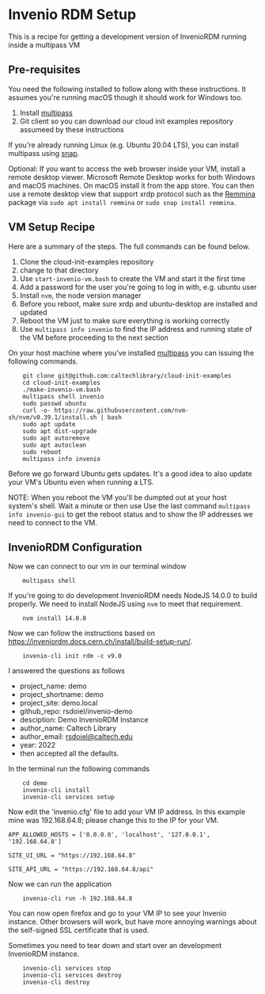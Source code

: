 Invenio RDM Setup
=================

This is a recipe for getting a development version of InvenioRDM running inside a multipass VM 

Pre-requisites
--------------

You need the following installed to follow along with these instructions. It assumes you're running macOS though it should work for Windows too.

1. Install [multipass](https://multipass.run "Multipass website has a link tand instruction to install it based on host operating system, macOS -- Windows or Linux")
2. Git client so you can download our cloud init examples repository assumeed by these instructions

If you're already running Linux (e.g. Ubuntu 20.04 LTS), you can install multipass using [snap](https://snapscraft.io "The snaps website"). 

Optional: If you want to access the web browser inside your VM, install a remote desktop viewer. Microsoft Remote Desktop works for both Windows and macOS machines. On macOS install it from the app store. You can then use a remote desktop view that support xrdp protocol such as the [Remmina](https://remmina.org/ "Remote access screen and file sharing to your desktop website") package via `sudo apt install remmina` or `sudo snap install remmina`.


VM Setup Recipe
---------------

Here are a summary of the steps. The full commands can be found below.
1. Clone the cloud-init-examples repository
2. change to that directory
3. Use `start-invenio-vm.bash` to create the VM and start it the first time
4. Add a password for the user you're going to log in with, e.g. ubuntu user
5. Install `nvm`, the node version manager
6. Before you reboot, make sure xrdp and ubuntu-desktop are installed and updated
7. Reboot the VM just to make sure everything is working correctly
8. Use `multipass info invenio` to find the IP address and running state of the VM before proceeding to the next section

On your host machine where you've installed [multipass](https://multipass.run "Multipass website") you can issuing the following commands.

```shell
    git clone git@github.com:caltechlibrary/cloud-init-examples
    cd cloud-init-examples
    ./make-invenio-vm.bash
    multipass shell invenio
    sudo passwd ubuntu
    curl -o- https://raw.githubusercontent.com/nvm-sh/nvm/v0.39.1/install.sh | bash
    sudo apt update
    sudo apt dist-upgrade
    sudo apt autoremove
    sudo apt autoclean
    sudo reboot
    multipass info invenio
```

Before we go forward Ubuntu gets updates. It's a good idea to also update your VM's Ubuntu even when running a LTS.

NOTE: When you reboot the VM you'll be dumpted out at your host system's shell. Wait a minute or then use Use the last command `multipass info invenio-gui` to get the reboot status and to show the IP addresses we need to connect to the VM.

InvenioRDM Configuration
-------------------------------

Now we can connect to our vm in our terminal window 

```shell
    multipass shell
```

If you're going to do development InvenioRDM needs NodeJS 14.0.0 to build properly.  We need to install NodeJS
using `nvm` to meet that requirement.


```shell
    nvm install 14.0.0
```

Now we can follow the instructions based on https://inveniordm.docs.cern.ch/install/build-setup-run/.

```
    invenio-cli init rdm -c v9.0
```

I answered the questions as follows

- project_name: demo
- project_shortname: demo
- project_site: demo.local
- github_repo: rsdoiel/invenio-demo
- desciption: Demo InvenioRDM Instance
- author_name: Caltech Library
- author_email: rsdoiel@caltech.edu
- year: 2022
- then accepted all the defaults.

In the terminal run the following commands

```shell
    cd demo
    invenio-cli install
    invenio-cli services setup
```

Now edit the 'invenio.cfg' file to add your VM IP address. In this example mine was 192.168.64.8; please change this to the IP for your VM.

```
APP_ALLOWED_HOSTS = ['0.0.0.0', 'localhost', '127.0.0.1', '192.168.64.8']

SITE_UI_URL = "https://192.168.64.8"

SITE_API_URL = "https://192.168.64.8/api"
```

Now we can run the application

```shell
    invenio-cli run -h 192.168.64.8
```

You can now open firefox and go to your VM IP to see your Invenio instance. Other browsers will work, but have more annoying warnings about the self-signed SSL certificate that is used.

Sometimes you need to tear down and start over an development InvenioRDM instance.

```shell
    invenio-cli services stop
    invenio-cli services destroy
    invenio-cli destroy
```


